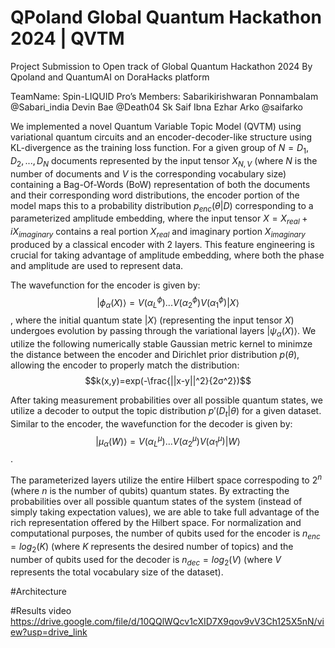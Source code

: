 # QPoland Global Quantum Hackathon 2024 | QVTM

Project Submission to Open track of Global Quantum Hackathon 2024
By Qpoland and QuantumAI on DoraHacks platform

TeamName: Spin-LIQUID Pro’s
Members: 
Sabarikirishwaran Ponnambalam @Sabari_india 
Devin Bae @Death04 
Sk Saif Ibna Ezhar Arko @saifarko

We implemented a novel Quantum Variable Topic Model (QVTM) using variational quantum circuits and an encoder-decoder-like structure using KL-divergence as the training loss function. For a given group of $N = D_1,D_2,...,D_N$ documents represented by the input tensor $X_{N,V}$ (where $N$ is the number of documents and $V$ is the corresponding vocabulary size) containing a Bag-Of-Words (BoW) representation of both the documents and their corresponding word distributions, the encoder portion of the model maps this to a probability distribution $p_{enc}(θ|D)$ corresponding to a parameterized amplitude embedding, where the input tensor $X = X_{real} + iX_{imaginary}$ contains a real portion $X_{real}$ and imaginary portion $X_{imaginary}$ produced by a classical encoder with 2 layers. This feature engineering is crucial for taking advantage of amplitude embedding, where both the phase and amplitude are used to represent data. 

The wavefunction for the encoder is given by: $$|ϕ_α(X)⟩ = V(α_L^ϕ)...V(α_2^ϕ)V(α_1^ϕ)|X⟩$$, where the initial quantum state $|X⟩$ (representing the input tensor $X$) undergoes evolution by passing through the variational layers $|ψ_α(X)⟩$. We utilize the following numerically stable Gaussian metric kernel to minimze the distance between the encoder and Dirichlet prior distribution $p(θ)$, allowing the encoder to properly match the distribution: $$k(x,y)=exp(-\frac{||x-y||^2}{2σ^2})$$

After taking measurement probabilities over all possible quantum states, we utilize a decoder to output the topic distribution $p'(D_t|θ)$ for a given dataset. Similar to the encoder, the wavefunction for the decoder is given by: $$|μ_α(W)⟩ = V(α_L^μ)...V(α_2^μ)V(α_1^μ)|W⟩$$.

The parameterized layers utilize the entire Hilbert space correspoding to $2^n$ (where $n$ is the number of qubits) quantum states. By extracting the probabilities over all possible quantum states of the system (instead of simply taking expectation values), we are able to take full advantage of the rich representation offered by the Hilbert space. For normalization and computational purposes, the number of qubits used for the encoder is $n_{enc}=log_2(K)$ (where $K$ represents the desired number of topics) and the number of qubits used for the decoder is $n_{dec}=log_2(V)$ (where $V$ represents the total vocabulary size of the dataset). 

#Architecture

#Results
video
https://drive.google.com/file/d/10QQlWQcv1cXID7X9qov9vV3Ch125X5nN/view?usp=drive_link
